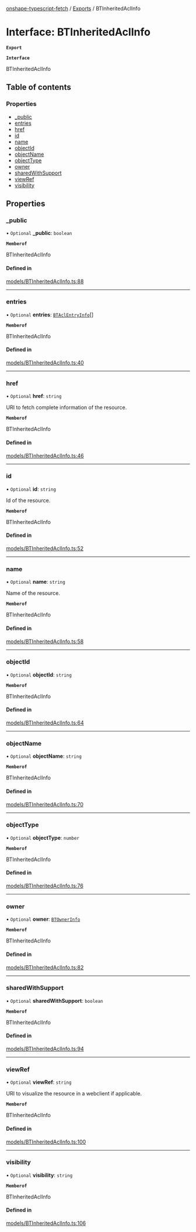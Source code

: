 [onshape-typescript-fetch](../README.md) / [Exports](../modules.md) / BTInheritedAclInfo

# Interface: BTInheritedAclInfo

**`Export`**

**`Interface`**

BTInheritedAclInfo

## Table of contents

### Properties

- [\_public](BTInheritedAclInfo.md#_public)
- [entries](BTInheritedAclInfo.md#entries)
- [href](BTInheritedAclInfo.md#href)
- [id](BTInheritedAclInfo.md#id)
- [name](BTInheritedAclInfo.md#name)
- [objectId](BTInheritedAclInfo.md#objectid)
- [objectName](BTInheritedAclInfo.md#objectname)
- [objectType](BTInheritedAclInfo.md#objecttype)
- [owner](BTInheritedAclInfo.md#owner)
- [sharedWithSupport](BTInheritedAclInfo.md#sharedwithsupport)
- [viewRef](BTInheritedAclInfo.md#viewref)
- [visibility](BTInheritedAclInfo.md#visibility)

## Properties

### \_public

• `Optional` **\_public**: `boolean`

**`Memberof`**

BTInheritedAclInfo

#### Defined in

[models/BTInheritedAclInfo.ts:88](https://github.com/toebes/onshape-typescript-fetch/blob/3e11ae1/models/BTInheritedAclInfo.ts#L88)

___

### entries

• `Optional` **entries**: [`BTAclEntryInfo`](BTAclEntryInfo.md)[]

**`Memberof`**

BTInheritedAclInfo

#### Defined in

[models/BTInheritedAclInfo.ts:40](https://github.com/toebes/onshape-typescript-fetch/blob/3e11ae1/models/BTInheritedAclInfo.ts#L40)

___

### href

• `Optional` **href**: `string`

URI to fetch complete information of the resource.

**`Memberof`**

BTInheritedAclInfo

#### Defined in

[models/BTInheritedAclInfo.ts:46](https://github.com/toebes/onshape-typescript-fetch/blob/3e11ae1/models/BTInheritedAclInfo.ts#L46)

___

### id

• `Optional` **id**: `string`

Id of the resource.

**`Memberof`**

BTInheritedAclInfo

#### Defined in

[models/BTInheritedAclInfo.ts:52](https://github.com/toebes/onshape-typescript-fetch/blob/3e11ae1/models/BTInheritedAclInfo.ts#L52)

___

### name

• `Optional` **name**: `string`

Name of the resource.

**`Memberof`**

BTInheritedAclInfo

#### Defined in

[models/BTInheritedAclInfo.ts:58](https://github.com/toebes/onshape-typescript-fetch/blob/3e11ae1/models/BTInheritedAclInfo.ts#L58)

___

### objectId

• `Optional` **objectId**: `string`

**`Memberof`**

BTInheritedAclInfo

#### Defined in

[models/BTInheritedAclInfo.ts:64](https://github.com/toebes/onshape-typescript-fetch/blob/3e11ae1/models/BTInheritedAclInfo.ts#L64)

___

### objectName

• `Optional` **objectName**: `string`

**`Memberof`**

BTInheritedAclInfo

#### Defined in

[models/BTInheritedAclInfo.ts:70](https://github.com/toebes/onshape-typescript-fetch/blob/3e11ae1/models/BTInheritedAclInfo.ts#L70)

___

### objectType

• `Optional` **objectType**: `number`

**`Memberof`**

BTInheritedAclInfo

#### Defined in

[models/BTInheritedAclInfo.ts:76](https://github.com/toebes/onshape-typescript-fetch/blob/3e11ae1/models/BTInheritedAclInfo.ts#L76)

___

### owner

• `Optional` **owner**: [`BTOwnerInfo`](BTOwnerInfo.md)

**`Memberof`**

BTInheritedAclInfo

#### Defined in

[models/BTInheritedAclInfo.ts:82](https://github.com/toebes/onshape-typescript-fetch/blob/3e11ae1/models/BTInheritedAclInfo.ts#L82)

___

### sharedWithSupport

• `Optional` **sharedWithSupport**: `boolean`

**`Memberof`**

BTInheritedAclInfo

#### Defined in

[models/BTInheritedAclInfo.ts:94](https://github.com/toebes/onshape-typescript-fetch/blob/3e11ae1/models/BTInheritedAclInfo.ts#L94)

___

### viewRef

• `Optional` **viewRef**: `string`

URI to visualize the resource in a webclient if applicable.

**`Memberof`**

BTInheritedAclInfo

#### Defined in

[models/BTInheritedAclInfo.ts:100](https://github.com/toebes/onshape-typescript-fetch/blob/3e11ae1/models/BTInheritedAclInfo.ts#L100)

___

### visibility

• `Optional` **visibility**: `string`

**`Memberof`**

BTInheritedAclInfo

#### Defined in

[models/BTInheritedAclInfo.ts:106](https://github.com/toebes/onshape-typescript-fetch/blob/3e11ae1/models/BTInheritedAclInfo.ts#L106)
